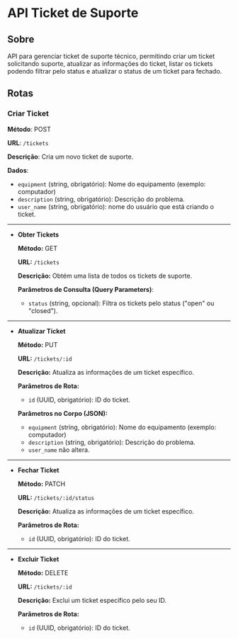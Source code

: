 # API Ticket de Suporte

## Sobre
API para gerenciar ticket de suporte técnico, permitindo criar um ticket solicitando suporte, atualizar as informações do ticket, listar os tickets podendo filtrar pelo status e atualizar o status de um ticket para fechado.

## Rotas

### Criar Ticket

**Método**: POST

**URL**: `/tickets`

**Descrição**: Cria um novo ticket de suporte.

**Dados**: 
    
- `equipment` (string, obrigatório): Nome do equipamento (exemplo: computador)
- `description` (string, obrigatório): Descrição do problema.
- `user_name` (string, obrigatório): nome do usuário que está criando o ticket.

---

- **Obter Tickets**
    
  **Método:** GET
      
  **URL:** `/tickets`
      
  **Descrição:** Obtém uma lista de todos os tickets de suporte.
      
  **Parâmetros de Consulta (Query Parameters)**:
      
    - `status` (string, opcional): Filtra os tickets pelo status ("open" ou "closed").

---

- **Atualizar Ticket**
    
  **Método:** PUT
  
  **URL:** `/tickets/:id`
  
  **Descrição:** Atualiza as informações de um ticket específico.
  
  **Parâmetros de Rota:**
  
  - `id` (UUID, obrigatório): ID do ticket.
  
  **Parâmetros no Corpo (JSON):**
  
  - `equipment` (string, obrigatório): Nome do equipamento (exemplo: computador)
  - `description` (string, obrigatório): Descrição do problema.
  - `user_name` não altera.

---

- **Fechar Ticket**
    
    **Método:** PATCH
    
    **URL:** `/tickets/:id/status`
    
    **Descrição:** Atualiza as informações de um ticket específico.
    
    **Parâmetros de Rota:**
    
    - `id` (UUID, obrigatório): ID do ticket.

---
- **Excluir Ticket**

  **Método:** DELETE

  **URL:** `/tickets/:id`

  **Descrição:** Exclui um ticket específico pelo seu ID.

  **Parâmetros de Rota:**

  - `id` (UUID, obrigatório): ID do ticket.